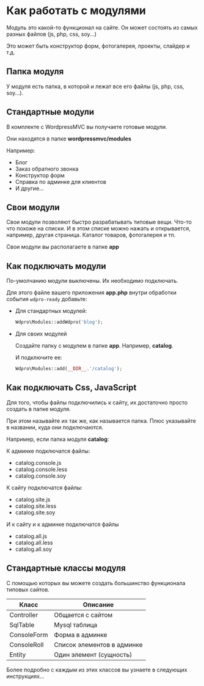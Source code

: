 # Как работать с модулями

Модуль это какой-то функционал на сайте. Он может состоять из самых разных файлов (js, php, css, soy...)

Это может быть конструктор форм, фотогалерея, проекты, слайдер и т.д.



## Папка модуля

У модуля есть папка, в которой и лежат все его файлы (js, php, css, soy...).



## Стандартные модули

В комплекте с WordpressMVC вы получаете готовые модули.

Они находятся в папке **wordpressmvc/modules**

Например:

* Блог
* Заказ обратного звонка
* Конструктор форм
* Справка по админке для клиентов
* И другие...



## Свои модули

Свои модули позволяют быстро разрабатывать типовые вещи. Что-то что похоже на списки. И в этом списке можно нажать и открывается, например, другая страница. Каталог товаров, фотогалерея и тп.

Свои модули вы располагаете в папке **app**



## Как подключать модули

По-умолчанию модули выключены. Их необходимо подключать.

Для этого файле вашего приложения **app.php** внутри обработки события `wdpro-ready` добавьте:

* Для стандартных модулей:

  ```php
  Wdpro\Modules::addWdpro('blog');
  ```

* Для своих модулей

  Создайте папку с модулем в папке **app**. Например, **catalog**.

  И подключите ее:

  ```php
  Wdpro\Modules::add(__DIR__.'/catalog');
  ```



## Как подключать Css, JavaScript

Для того, чтобы файлы подключились к сайту, их достаточно просто создать в папке модуля.

При этом называйте их так же, как называется папка. Плюс указывайте в названии, куда они подключаются.

Например, если папка модуля **catalog**:

К админке подключатся файлы:

* catalog.console.js
* catalog.console.less
* catalog.console.soy

К сайту подключатся файлы:

* catalog.site.js
* catalog.site.less
* catalog.site.soy

И к сайту и к админке подключатся файлы

* catalog.all.js
* catalog.all.less
* catalog.all.soy



## Стандартные классы модуля

С помощью которых вы можете создать большинство функционала типовых сайтов.

| Класс       | Описание                   |
| ----------- | -------------------------- |
| Controller  | Общается с сайтом          |
| SqlTable    | Mysql таблица              |
| ConsoleForm | Форма в админке            |
| ConsoleRoll | Список элементов в админке |
| Entity      | Один элемент (сущность)    |

Более подробно с каждым из этих классов вы узнаете в следующих инструкциях...